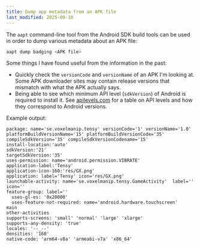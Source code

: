```yaml
---
title: Dump app metadata from an APK file
last_modified: 2025-09-10
---
```


The `aapt` command-line tool from the Android SDK build tools can be used in order to dump various metadata about an APK file:

<!--more-->

```bash
aapt dump badging <APK file>
```

Some things I have found useful from the information in the past:

- Quickly check the `versionCode` and `versionName` of an APK I'm looking at. Some APK downloader sites may contain release versions that mismatch with what the APK actually says.
- Being able to see which minimum API level (`sdkVersion`) of Android is required to install it. See [apilevels.com](https://apilevels.com/) for a table on API levels and how they correspond to Android versions.

Example output:

```
package: name='se.voxelmanip.tensy' versionCode='1' versionName='1.0' platformBuildVersionName='15' platformBuildVersionCode='35' compileSdkVersion='35' compileSdkVersionCodename='15'
install-location:'auto'
sdkVersion:'21'
targetSdkVersion:'35'
uses-permission: name='android.permission.VIBRATE'
application-label:'Tensy'
application-icon-160:'res/GX.png'
application: label='Tensy' icon='res/GX.png'
launchable-activity: name='se.voxelmanip.tensy.GameActivity'  label='' icon=''
feature-group: label=''
  uses-gl-es: '0x20000'
  uses-feature-not-required: name='android.hardware.touchscreen'
main
other-activities
supports-screens: 'small' 'normal' 'large' 'xlarge'
supports-any-density: 'true'
locales: '--_--'
densities: '160'
native-code: 'arm64-v8a' 'armeabi-v7a' 'x86_64'
```
